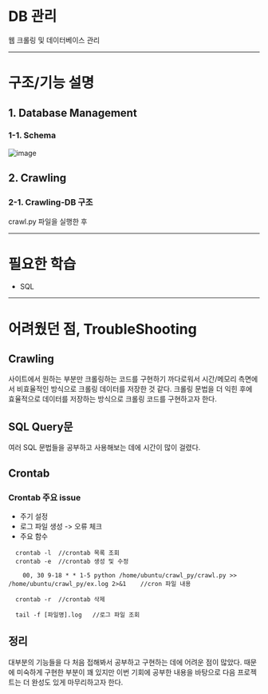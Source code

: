 # DB 관리
웹 크롤링 및 데이터베이스 관리

---
# 구조/기능 설명
## 1. Database Management
### 1-1. Schema
![image](https://user-images.githubusercontent.com/69350945/111055088-b7a62c80-84b5-11eb-8862-3bcdf9299a4c.png)

## 2. Crawling
### 2-1. Crawling-DB 구조
crawl.py 파일을 실행한 후 

---
# 필요한 학습
* SQL


---
# 어려웠던 점, TroubleShooting
## Crawling
사이트에서 원하는 부분만 크롤링하는 코드를 구현하기 까다로워서 시간/메모리 측면에서 비효율적인 방식으로 크롤링 데이터를 저장한 것 같다.
크롤링 문법을 더 익힌 후에 효율적으로 데이터를 저장하는 방식으로 크롤링 코드를 구현하고자 한다.

## SQL Query문
여러 SQL 문법들을 공부하고 사용해보는 데에 시간이 많이 걸렸다.

## Crontab
### Crontab 주요 issue
- 주기 설정
- 로그 파일 생성 -> 오류 체크
- 주요 함수
```
  crontab -l  //crontab 목록 조회
  crontab -e  //crontab 생성 및 수정
    
    00, 30 9-18 * * 1-5 python /home/ubuntu/crawl_py/crawl.py >> /home/ubuntu/crawl_py/ex.log 2>&1    //cron 파일 내용
  
  crontab -r  //crontab 삭제
  
  tail -f [파일명].log   //로그 파일 조회
```

## 정리
대부분의 기능들을 다 처음 접해봐서 공부하고 구현하는 데에 어려운 점이 많았다.
때문에 미숙하게 구현한 부분이 꽤 있지만 이번 기회에 공부한 내용을 바탕으로 다음 프로젝트는 더 완성도 있게 마무리하고자 한다.
